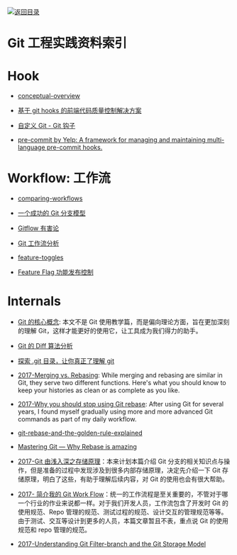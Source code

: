 [![返回目录](https://parg.co/UGo)](https://github.com/wxyyxc1992/Awesome-Reference)

# Git 工程实践资料索引

# Hook

* [conceptual-overview](https://www.atlassian.com/git/tutorials/git-hooks/conceptual-overview)

* [基于 git hooks 的前端代码质量控制解决方案](https://github.com/kuitos/kuitos.github.io/issues/28)

* [自定义 Git - Git 钩子](https://git-scm.com/book/zh/v2/%E8%87%AA%E5%AE%9A%E4%B9%89-Git-Git-%E9%92%A9%E5%AD%90)

* [pre-commit by Yelp: A framework for managing and maintaining multi-language pre-commit hooks.](http://pre-commit.com/#node)

# Workflow: 工作流

* [comparing-workflows](https://www.atlassian.com/git/tutorials/comparing-workflows/feature-branch-workflow)

* [一个成功的 Git 分支模型](http://blog.jobbole.com/81196/)

* [Gitflow 有害论 ](http://insights.thoughtworkers.org/gitflow-consider-harmful/)

* [Git 工作流分析](https://github.com/xirong/my-git/blob/master/git-workflow-tutorial.md)

* [feature-toggles](http://martinfowler.com/articles/feature-toggles.html)

* [Feature Flag 功能发布控制](http://fex.baidu.com/blog/2014/07/feature-flag/?qq-pf-to=pcqq.c2c)

# Internals

* [Git 的核心概念](https://lufficc.com/blog/the-core-conception-of-git): 本文不是 Git 使用教学篇，而是偏向理论方面，旨在更加深刻的理解 Git，这样才能更好的使用它，让工具成为我们得力的助手。

* [Git 的 Diff 算法分析](http://fabiensanglard.net/git_code_review/diff.php)

* [探索 .git 目录，让你真正了理解 git](http://blog.jobbole.com/98634/?f=tt)


* [2017-Merging vs. Rebasing](https://dzone.com/articles/merging-vs-rebasing): While merging and rebasing are similar in Git, they serve two different functions. Here's what you should know to keep your histories as clean or as complete as you like.

* [2017-Why you should stop using Git rebase](https://parg.co/bBO): After using Git for several years, I found myself gradually using more and more advanced Git commands as part of my daily workflow.

- [git-rebase-and-the-golden-rule-explained](https://medium.freecodecamp.com/git-rebase-and-the-golden-rule-explained-70715eccc372#.8snfmpokv)

* [Mastering Git — Why Rebase is amazing](https://hackernoon.com/mastering-git-why-rebase-is-amazing-a954485b128a?source=reading_list---------90-1---------)


* [2017-Git 由浅入深之存储原理](http://blog.codingplayboy.com/2017/03/23/git_internal/)：本来计划本篇介绍 Git 分支的相关知识点与操作，但是准备的过程中发现涉及到很多内部存储原理，决定先介绍一下 Git 存储原理，明白了这些，有助于理解后续内容，对 Git 的使用也会有很大帮助。

* [2017- 简介我的 Git Work Flow](http://zhoulingyu.com/2017/05/08/Git-Work-Flow/)：统一的工作流程是至关重要的，不管对于哪一个行业的作业来说都一样。对于我们开发人员，工作流包含了开发时 Git 的使用规范、Repo 管理的规范、测试过程的规范、设计交互的管理规范等等。由于测试、交互等设计到更多的人员，本篇文章暂且不表，重点说 Git 的使用规范和 repo 管理的规范。

* [2017-Understanding Git Filter-branch and the Git Storage Model](http://6me.us/LDeJQS)
